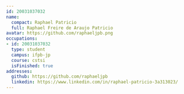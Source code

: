 ```yaml
---
id: 20031037032
name:
  compact: Raphael Patricio
  full: Raphael Freire de Araujo Patricio
avatar: https://github.com/raphaeljpb.png
occupations:
- id: 20031037032
  type: student
  campus: ifpb-jp
  course: cstsi
  isFinished: true
addresses:
  github: https://github.com/raphaeljpb
  linkedin: https://www.linkedin.com/in/raphael-patricio-3a313023/
---
```

